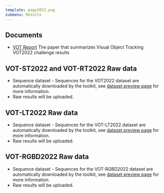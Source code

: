 ```yaml
---
template: page2022.pug
submenu: Results
---
```

 
## Documents

-   [VOT Report](http://prints.vicos.si/publications/416) The paper that summarizes Visual Object Tracking VOT2022 challenge results

## VOT-ST2022 and VOT-RT2022 Raw data

-   Sequence dataset - Sequences for the VOT2022 dataset are automatically downloaded by the toolkit, see [dataset preview page](/vot2022/dataset.html) for more information.
-   Raw results will be uploaded.

## VOT-LT2022 Raw data

-   Sequence dataset - Sequences for the VOT-LT2022 dataset are automatically downloaded by the toolkit, see [dataset preview page](/vot2022/dataset.html) for more information.
-   Raw results will be uploaded.

## VOT-RGBD2022 Raw data

-   Sequence dataset - Sequences for the VOT-RGBD2022 dataset are automatically downloaded by the toolkit, see [dataset preview page](/vot2022/dataset.html) for more information.
-   Raw results will be uploaded.
